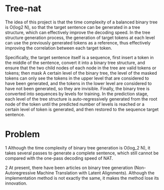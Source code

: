 # Tree-nat
The idea of this project is that the time complexity of a balanced binary tree is O(log2 N), 
so that the target sentence can be generated in a tree structure, which can effectively improve the decoding speed. 
In the tree structure generation process, the generation of target tokens at each level can use the previously generated tokens as a reference, 
thus effectively improving the correlation between each target token.


Specifically, the target sentence itself is a sequence, first insert a <BOS> token in the middle of the sentence, convert it into a binary tree structure, 
and ensure that the two child nodes of each node in the tree are valid tokens or <EOS> tokens; then mask A certain level of the binary tree, 
the level of the masked tokens can only see the tokens in the upper level that are considered to have been generated, 
and the tokens in the lower level are considered to have not been generated, so they are invisible. 
Finally, the binary tree is converted into sequences by levels for training. In the prediction stage, 
each level of the tree structure is auto-regressively generated from the root node of the <BOS> token until the predicted number of levels is reached 
or a certain level of <EOS> token is generated, and then restored to the sequence target sentence.

# Problem
1 Although the time complexity of binary tree generation is O(log_2 N), it takes several passes to generate a complete sentence, which still cannot be compared with the one-pass decoding speed of NAT.

2 At present, there have been articles on binary tree generation (Non-Autoregressive Machine Translation with Latent Alignments). Although the implementation method is not exactly the same, it makes the method lose its innovation.
